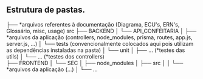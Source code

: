 ## Estrutura de pastas.

├── *arquivos referentes à documentação (Diagrama, ECU's, ERN's, Glossário, misc, usage)
src
├── BACKEND
│   └── API_CONFEITARIA
│       ├── *arquivos da aplicação (controllers, node_modules, prisma, routes, app.js, server.js, ...)
│       └── tests (convencionalmente colocados aqui pois utilizam as dependências instaladas na pasta)
│           └── unit
│               ├── ... (*testes das utils)
│               └── ... (*testes dos controllers)  
├── FRONTEND
│   └── SEC
│       ├── node_modules
│       ├── src
│       │   └── *arquivos da aplicação (...)
│       └── ...
